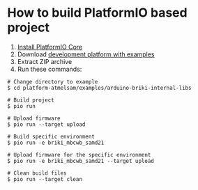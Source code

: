 How to build PlatformIO based project
=====================================

1. [Install PlatformIO Core](http://docs.platformio.org/page/core.html)
2. Download [development platform with examples](https://github.com/platformio/platform-atmelsam/archive/develop.zip)
3. Extract ZIP archive
4. Run these commands:

```shell
# Change directory to example
$ cd platform-atmelsam/examples/arduino-briki-internal-libs

# Build project
$ pio run

# Upload firmware
$ pio run --target upload

# Build specific environment
$ pio run -e briki_mbcwb_samd21

# Upload firmware for the specific environment
$ pio run -e briki_mbcwb_samd21 --target upload

# Clean build files
$ pio run --target clean
```
